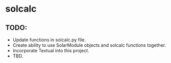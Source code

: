 # solcalc

## TODO:
* Update functions in solcalc.py file.
* Create ability to use SolarModule objects and solcalc functions together.
* Incorporate Textual into this project.
* TBD.
